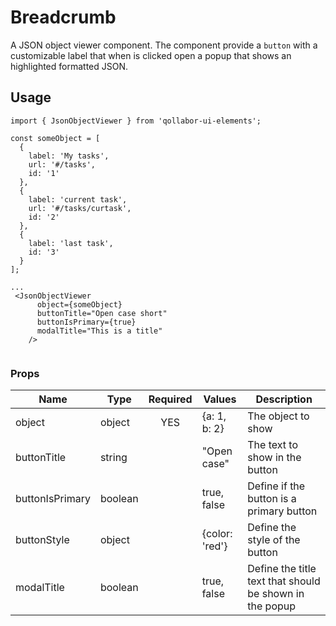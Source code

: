 # Breadcrumb

A JSON object viewer component.
The component provide a `button` with a customizable label 
that when is clicked open a popup that shows an highlighted formatted JSON. 

## Usage

```
import { JsonObjectViewer } from 'qollabor-ui-elements';

const someObject = [
  {
    label: 'My tasks',
    url: '#/tasks',
    id: '1'
  },
  {
    label: 'current task',
    url: '#/tasks/curtask',
    id: '2'
  },
  {
    label: 'last task',
    id: '3'
  }
];

...
 <JsonObjectViewer
      object={someObject}
      buttonTitle="Open case short"
      buttonIsPrimary={true}
      modalTitle="This is a title"
    />
    
```
 
### Props

| Name          | Type      | Required | Values        | Description | 
|---------------|-----------|:--------:|---------------|-------------|
| object        |  object   | YES      | {a: 1, b: 2}  | The object to show
|buttonTitle    |string     | &nbsp;   | "Open case"   |The text to show in the button
|buttonIsPrimary|boolean    | &nbsp;   | true, false   |Define if the button is a primary button
|buttonStyle    |object     | &nbsp;   | {color: 'red'}|Define the style of the button
|modalTitle     |boolean    | &nbsp;   | true, false   |Define the title text that should be shown in the popup


